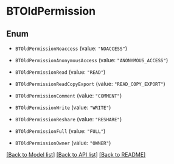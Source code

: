 # BTOldPermission

## Enum


* `BTOldPermissionNoaccess` (value: `"NOACCESS"`)

* `BTOldPermissionAnonymousAccess` (value: `"ANONYMOUS_ACCESS"`)

* `BTOldPermissionRead` (value: `"READ"`)

* `BTOldPermissionReadCopyExport` (value: `"READ_COPY_EXPORT"`)

* `BTOldPermissionComment` (value: `"COMMENT"`)

* `BTOldPermissionWrite` (value: `"WRITE"`)

* `BTOldPermissionReshare` (value: `"RESHARE"`)

* `BTOldPermissionFull` (value: `"FULL"`)

* `BTOldPermissionOwner` (value: `"OWNER"`)


[[Back to Model list]](../README.md#documentation-for-models) [[Back to API list]](../README.md#documentation-for-api-endpoints) [[Back to README]](../README.md)


